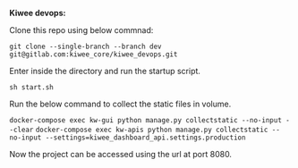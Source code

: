 **Kiwee devops:**

Clone this repo using below commnad:

`git clone --single-branch --branch dev git@gitlab.com:kiwee_core/kiwee_devops.git`

Enter inside the directory and run the startup script.

`sh start.sh`

Run the below command to collect the static files in volume.

`docker-compose exec kw-gui python manage.py collectstatic --no-input --clear`
`docker-compose exec kw-apis python manage.py collectstatic --no-input --settings=kiwee_dashboard_api.settings.production`

Now the project can be accessed using the url at port 8080.



